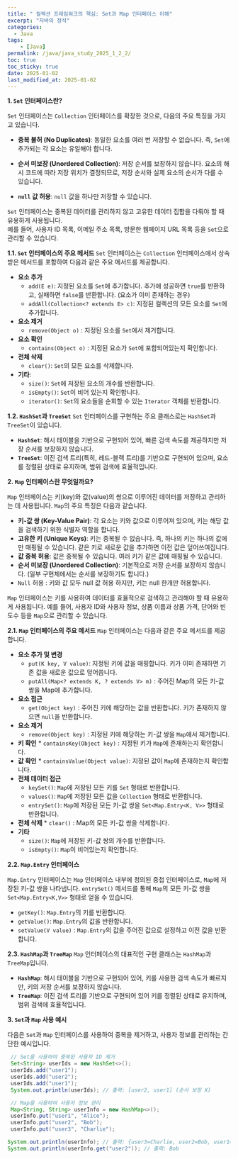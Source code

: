 ```yaml
---
title: " 컬렉션 프레임워크의 핵심: Set과 Map 인터페이스 이해"
excerpt: "자바의 정석"
categories:
  - Java
tags:
    - [Java]
permalink: /java/java_study_2025_1_2_2/
toc: true
toc_sticky: true
date: 2025-01-02
last_modified_at: 2025-01-02
---
```

**1. `Set` 인터페이스란?**

`Set` 인터페이스는 `Collection` 인터페이스를 확장한 것으로, 다음의 주요 특징을 가지고 있습니다.

*   **중복 불허 (No Duplicates)**: 동일한 요소를 여러 번 저장할 수 없습니다. 즉, `Set`에 추가되는 각 요소는 유일해야 합니다.<br>

*   **순서 미보장 (Unordered Collection)**: 저장 순서를 보장하지 않습니다. 요소의 해시 코드에 따라 저장 위치가 결정되므로, 저장 순서와 실제 요소의 순서가 다를 수 있습니다.<br>

*   **`null` 값 허용**: `null` 값을 하나만 저장할 수 있습니다.

`Set` 인터페이스는 중복된 데이터를 관리하지 않고 고유한 데이터 집합을 다뤄야 할 때 유용하게 사용됩니다. <br>예를 들어, 사용자 ID 목록, 이메일 주소 목록, 방문한 웹페이지 URL 목록 등을 `Set`으로 관리할 수 있습니다.

**1.1. `Set` 인터페이스의 주요 메서드**
`Set` 인터페이스는 `Collection` 인터페이스에서 상속받은 메서드를 포함하여 다음과 같은 주요 메서드를 제공합니다.
*   **요소 추가**
    *   `add(E e)`: 지정된 요소를 `Set`에 추가합니다. 추가에 성공하면 `true`를 반환하고, 실패하면 `false`를 반환합니다. (요소가 이미 존재하는 경우)
    *   `addAll(Collection<? extends E> c)`: 지정된 컬렉션의 모든 요소를 `Set`에 추가합니다.
*  **요소 제거**
      *   `remove(Object o)` : 지정된 요소를 `Set`에서 제거합니다.
*   **요소 확인**
       *   `contains(Object o)` : 지정된 요소가 `Set`에 포함되어있는지 확인합니다.
*   **전체 삭제**
    *   `clear()`: `Set`의 모든 요소를 삭제합니다.
*   **기타**:
    *   `size()`: `Set`에 저장된 요소의 개수를 반환합니다.
    *   `isEmpty()`: `Set`이 비어 있는지 확인합니다.
    *   `iterator()`: `Set`의 요소들을 순회할 수 있는 `Iterator` 객체를 반환합니다.

**1.2. `HashSet`과 `TreeSet`**
`Set` 인터페이스를 구현하는 주요 클래스로는 `HashSet`과 `TreeSet`이 있습니다.

*   **`HashSet`**: 해시 테이블을 기반으로 구현되어 있어, 빠른 검색 속도를 제공하지만 저장 순서를 보장하지 않습니다.
*   **`TreeSet`**: 이진 검색 트리(특히, 레드-블랙 트리)를 기반으로 구현되어 있으며, 요소를 정렬된 상태로 유지하며, 범위 검색에 효율적입니다.

**2. `Map` 인터페이스란 무엇일까요?**

`Map` 인터페이스는 키(key)와 값(value)의 쌍으로 이루어진 데이터를 저장하고 관리하는 데 사용됩니다. `Map`의 주요 특징은 다음과 같습니다.

*   **키-값 쌍 (Key-Value Pair)**: 각 요소는 키와 값으로 이루어져 있으며, 키는 해당 값을 검색하기 위한 식별자 역할을 합니다.
*   **고유한 키 (Unique Keys)**: 키는 중복될 수 없습니다. 즉, 하나의 키는 하나의 값에만 매핑될 수 있습니다. 같은 키로 새로운 값을 추가하면 이전 값은 덮어쓰여집니다.
*   **값 중복 허용**: 값은 중복될 수 있습니다. 여러 키가 같은 값에 매핑될 수 있습니다.
*   **순서 미보장 (Unordered Collection)**: 기본적으로 저장 순서를 보장하지 않습니다. (일부 구현체에서는 순서를 보장하기도 합니다.)
*  `Null` 허용 : 키와 값 모두 null 값 허용 하지만, 키는 null 한개만 허용합니다.

`Map` 인터페이스는 키를 사용하여 데이터를 효율적으로 검색하고 관리해야 할 때 유용하게 사용됩니다. 예를 들어, 사용자 ID와 사용자 정보, 상품 이름과 상품 가격, 단어와 빈도수 등을 `Map`으로 관리할 수 있습니다.

**2.1. `Map` 인터페이스의 주요 메서드**
`Map` 인터페이스는 다음과 같은 주요 메서드를 제공합니다.
*  **요소 추가 및 변경**
    * `put(K key, V value)`: 지정된 키에 값을 매핑합니다. 키가 이미 존재하면 기존 값을 새로운 값으로 덮어씁니다.
    * `putAll(Map<? extends K, ? extends V> m)` : 주어진 Map의 모든 키-값 쌍을 Map에 추가합니다.
*   **요소 접근**
    *  `get(Object key)` : 주어진 키에 해당하는 값을 반환합니다. 키가 존재하지 않으면 `null`을 반환합니다.
*  **요소 제거**
      * `remove(Object key)` : 지정된 키에 해당하는 키-값 쌍을 `Map`에서 제거합니다.
*   **키 확인**
        *  `containsKey(Object key)` : 지정된 키가 `Map`에 존재하는지 확인합니다.
*   **값 확인**
        *   `containsValue(Object value)`: 지정된 값이 `Map`에 존재하는지 확인합니다.
*   **전체 데이터 접근**
    *   `keySet()`: `Map`에 저장된 모든 키를 `Set` 형태로 반환합니다.
    *   `values()`: `Map`에 저장된 모든 값을 `Collection` 형태로 반환합니다.
    *   `entrySet()`: `Map`에 저장된 모든 키-값 쌍을 `Set<Map.Entry<K, V>>` 형태로 반환합니다.
 *  **전체 삭제**
        *   `clear()` : Map의 모든 키-값 쌍을 삭제합니다.
 * **기타**
      * `size()`: `Map`에 저장된 키-값 쌍의 개수를 반환합니다.
    *   `isEmpty()`: `Map`이 비어있는지 확인합니다.

**2.2. `Map.Entry` 인터페이스**

`Map.Entry` 인터페이스는 `Map` 인터페이스 내부에 정의된 중첩 인터페이스로, `Map`에 저장된 키-값 쌍을 나타냅니다. `entrySet()` 메서드를 통해 `Map`의 모든 키-값 쌍을 `Set<Map.Entry<K,V>>` 형태로 얻을 수 있습니다.
*   `getKey()`: `Map.Entry`의 키를 반환합니다.
*   `getValue()`: `Map.Entry`의 값을 반환합니다.
*  `setValue(V value)` : `Map.Entry`의 값을 주어진 값으로 설정하고 이전 값을 반환합니다.

**2.3. `HashMap`과 `TreeMap`**
`Map` 인터페이스의 대표적인 구현 클래스는 `HashMap`과 `TreeMap`입니다.

*   **`HashMap`**: 해시 테이블을 기반으로 구현되어 있어, 키를 사용한 검색 속도가 빠르지만, 키의 저장 순서를 보장하지 않습니다.
*   **`TreeMap`**: 이진 검색 트리를 기반으로 구현되어 있어 키를 정렬된 상태로 유지하며, 범위 검색에 효율적입니다.

**3. `Set`과 `Map` 사용 예시**

다음은 `Set`과 `Map` 인터페이스를 사용하여 중복을 제거하고, 사용자 정보를 관리하는 간단한 예시입니다.

```java
 // Set을 사용하여 중복된 사용자 ID 제거
 Set<String> userIds = new HashSet<>();
 userIds.add("user1");
 userIds.add("user2");
 userIds.add("user1");
 System.out.println(userIds); // 출력: [user2, user1] (순서 보장 X)

 // Map을 사용하여 사용자 정보 관리
 Map<String, String> userInfo = new HashMap<>();
 userInfo.put("user1", "Alice");
 userInfo.put("user2", "Bob");
 userInfo.put("user3", "Charlie");

System.out.println(userInfo); // 출력: {user3=Charlie, user2=Bob, user1=Alice} (순서 보장 X)
System.out.println(userInfo.get("user2")); // 출력: Bob

```
